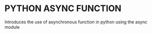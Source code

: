 # PYTHON ASYNC FUNCTION
Introduces the use of asynchronous function in python using the async module
